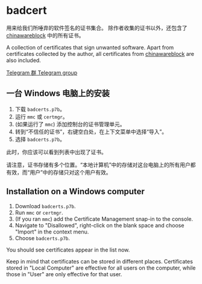 # badcert

用来给我们所唾弃的软件签名的证书集合。
除作者收集的证书以外，还包含了 [chinawareblock](https://github.com/sharoue/chinawareblock) 中的所有证书。

A collection of certificates that sign unwanted software.
Apart from certificates collected by the author, all certificates from [chinawareblock](https://github.com/sharoue/chinawareblock) are also included.

[Telegram 群 Telegram group](https://t.me/badcert)

## 一台 Windows 电脑上的安装

1. 下载 `badcerts.p7b`。
1. 运行 `mmc` 或 `certmgr`。
1. (如果运行了 `mmc`) 添加控制台的证书管理单元。
1. 转到“不信任的证书”，右键空白处，在上下文菜单中选择“导入”。
1. 选择 `badcerts.p7b`。

此时，你应该可以看到列表中出现了证书。

请注意，证书存储有多个位置。“本地计算机”中的存储对这台电脑上的所有用户都有效，而“用户”中的存储只对这个用户有效。

## Installation on a Windows computer

1. Download `badcerts.p7b`.
1. Run `mmc` or `certmgr`.
1. (If you ran `mmc`) add the Certificate Management snap-in to the console.
1. Navigate to "Disallowed", right-click on the blank space and choose "Import" in the context menu.
1. Choose `badcerts.p7b`.

You should see certificates appear in the list now.

Keep in mind that certificates can be stored in different places. Certificates stored in "Local Computer" are effective for all users on the computer, while those in "User" are only effective for that user.
